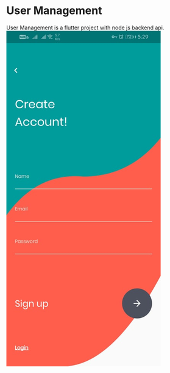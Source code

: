 # User Management
 
 User Management is a flutter project with node js backend api.<br>
 ![Image](https://github.com/Nay-Thit-Htoo/Flutter_User_Management/blob/master/test/sign-up.jpg)

